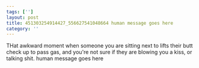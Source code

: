 ```yaml
---
tags: ['']
layout: post
title: 451303254914427_556627541048664 human message goes here
category: ''
---
```

THat awkward moment when someone you are sitting next to lifts their butt check up to pass gas, and you're not sure if they are blowing you a kiss, or talking shit.
human message goes here
